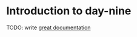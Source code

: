 # Introduction to day-nine

TODO: write [great documentation](http://jacobian.org/writing/what-to-write/)
